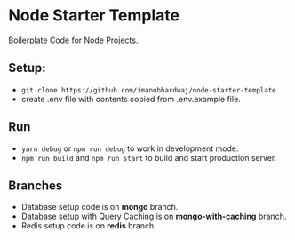 # Node Starter Template

Boilerplate Code for Node Projects.

## Setup:

* ``git clone https://github.com/imanubhardwaj/node-starter-template``
* create .env file with contents copied from .env.example file.

## Run

* ``yarn debug`` or ``npm run debug`` to work in development mode.
* ``npm run build`` and ``npm run start`` to build and start production server.

## Branches

* Database setup code is on **mongo** branch.
* Database setup with Query Caching is on **mongo-with-caching** branch.
* Redis setup code is on **redis** branch.
